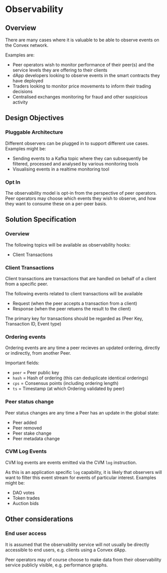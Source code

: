 # Observability

## Overview

There are many cases where it is valuable to be able to observe events on the Convex network.

Examples are:

- Peer operators wish to monitor performance of their peer(s) and the service levels they are offering to their clients
- dApp developers looking to observe events in the smart contracts they have deployed
- Traders looking to monitor price movements to inform their trading decisions
- Centralised exchanges monitoring for fraud and other suspicious activity

## Design Objectives

### Pluggable Architecture

Different observers can be plugged in to support different use cases. Examples might be:

- Sending events to a Kafka topic where they can subsequently be filtered, processed and analysed by various monitoring tools
- Visualising events in a realtime monitoring tool

### Opt In

The observability model is opt-in from the perspective of peer operators. Peer operators may choose which events they wish to observe, and how they want to consume these on a per-peer basis.

## Solution Specification

### Overview

The following topics will be available as observability hooks:
- Client Transactions

### Client Transactions

Client transactions are transactions that are handled on behalf of a client from a specific peer.

The following events related to client transactions will be available
 - Request (when the peer accepts a transaction from a client)
 - Response (when the peer retuens the result to the client)

The primary key for transactions should be regarded as (Peer Key, Transaction ID, Event type)

### Ordering events

Ordering events are any time a peer recieves an updated ordering, directly or indirectly, from another Peer. 

Important fields:
- `peer` = Peer public key
- `hash` = Hash of ordering (this can deduplicate identical orderings)
- `cps` = Consensus points (including ordering length)
- `ts` = Timestamp (at which Ordering validated by peer)

### Peer status change

Peer status changes are any time a Peer has an update in the global state:

- Peer added
- Peer removed
- Peer stake change
- Peer metadata change

### CVM Log Events

CVM log events are events emitted via the CVM `log` instruction.

As this is an application specific `log` capability, it is likely that observers will want to filter this event stream for events of particular interest. Examples might be:
- DAO votes
- Token trades
- Auction bids

## Other considerations

### End user access

It is assumed that the observability service will not usually be directly accessible to end users, e.g. clients using a Convex dApp.

Peer operators may of course choose to make data from their observability service publicly visible, e.g. performance graphs.
